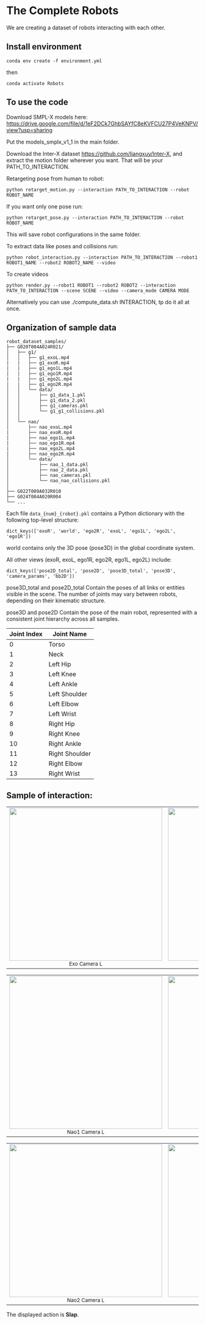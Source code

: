 # The Complete Robots

We are creating a dataset of robots interacting with each other. 

## Install environment


```
conda env create -f environment.yml
```
then 

```
conda activate Robots
```


## To use the code


Download SMPL-X models here: https://drive.google.com/file/d/1eF2DCk7GhbSAYfC8eKVFCU27P4VeKNPV/view?usp=sharing

Put the models_smplx_v1_1 in the main folder.

Download the Inter-X dataset https://github.com/liangxuy/Inter-X, and extract the motion folder wherever you want. That will be your PATH_TO_INTERACTION.


Retargeting pose from human to robot:

```
python retarget_motion.py --interaction PATH_TO_INTERACTION --robot ROBOT_NAME
```

If you want only one pose run:

```
python retarget_pose.py --interaction PATH_TO_INTERACTION --robot ROBOT_NAME
```

This will save robot configurations in the same folder.


To extract data like poses and collisions run:

```
python robot_interaction.py --interaction PATH_TO_INTERACTION --robot1 ROBOT1_NAME --robot2 ROBOT2_NAME --video 
```

To create videos 

```
python render.py --robot1 ROBOT1 --robot2 ROBOT2 --interaction PATH_TO_INTERACTION --scene SCENE --video --camera_mode CAMERA MODE
```



Alternatively you can use ./compute_data.sh INTERACTION, tp do it all at once.



## Organization of sample data


```
robot_dataset_samples/
├── G020T004A024R021/
│   ├── g1/
│   │   ├── g1_exoL.mp4
|   |   ├── g1_exoR.mp4
|   |   ├── g1_ego1L.mp4
|   |   ├── g1_ego1R.mp4
|   |   ├── g1_ego2L.mp4
|   |   ├── g1_ego2R.mp4
│   │   └── data/
│   │       ├── g1_data_1.pkl
│   │       ├── g1_data_2.pkl
│   │       ├── g1_cameras.pkl
│   │       └── g1_g1_collisions.pkl
│   │
│   └── nao/
│       ├── nao_exoL.mp4
|       ├── nao_exoR.mp4
|       ├── nao_ego1L.mp4
|       ├── nao_ego1R.mp4
|       ├── nao_ego2L.mp4
|       ├── nao_ego2R.mp4
│       └── data/
│           ├── nao_1_data.pkl
│           ├── nao_2_data.pkl
│           ├── nao_cameras.pkl
│           └── nao_nao_collisions.pkl
│
├── G022T009A032R010
├── G024T004A020R004
└── ...
```



Each file `data_{num}_{robot}.pkl` contains a Python dictionary with the following top-level structure:

```
dict_keys(['exoR', 'world', 'ego2R', 'exoL', 'ego1L', 'ego2L', 'ego1R'])
```

world contains only the 3D pose (pose3D) in the global coordinate system.

All other views (exoR, exoL, ego1R, ego2R, ego1L, ego2L) include:

```
dict_keys(['pose2D_total', 'pose2D', 'pose3D_total', 'pose3D', 'camera_params', 'bb2D'])
```

pose3D_total and pose2D_total
Contain the poses of all links or entities visible in the scene.
The number of joints may vary between robots, depending on their kinematic structure.

pose3D and pose2D
Contain the pose of the main robot, represented with a consistent joint hierarchy across all samples.

| Joint Index | Joint Name     |
|--------------|----------------|
| 0 | Torso |
| 1 | Neck |
| 2 | Left Hip |
| 3 | Left Knee |
| 4 | Left Ankle |
| 5 | Left Shoulder |
| 6 | Left Elbow |
| 7 | Left Wrist |
| 8 | Right Hip |
| 9 | Right Knee |
| 10 | Right Ankle |
| 11 | Right Shoulder |
| 12 | Right Elbow |
| 13 | Right Wrist |




## Sample of interaction:

<table align="center">
  <tr>
    <td align="center">
      <img src="images/nao_exoL.gif" width="400"/><br>
      <sub>Exo Camera L</sub>
    </td>
    <td align="center">
      <img src="images/nao_exoR.gif" width="400"/><br>
      <sub>Exo Camera R</sub>
    </td>
    <td align="center">
      <img src="images/g1_exo.gif" width="400"/><br>
      <sub>Exo Camera</sub>
    </td>
  </tr>
</table>


<table align="center">
  <tr>
    <td align="center">
      <img src="images/nao_ego1L.gif" width="400"/><br>
      <sub>Nao1 Camera L</sub>
    </td>
    <td align="center">
      <img src="images/nao_ego1R.gif" width="400"/><br>
      <sub>Nao1 Camera R</sub>
    </td>
    <td align="center">
      <img src="images/g1_ego1.gif" width="400"/><br>
      <sub>G1 Camera</sub>
    </td>
  </tr>
</table>

<table align="center">
  <tr>
    <td align="center">
      <img src="images/nao_ego2L.gif" width="400"/><br>
      <sub>Nao2 Camera L</sub>
    </td>
    <td align="center">
      <img src="images/nao_ego2R.gif" width="400"/><br>
      <sub>Nao2 Camera R</sub>
    </td>
    <td align="center">
      <img src="images/g1_ego2.gif" width="400"/><br>
      <sub>Nao2 Camera R</sub>
    </td>
  </tr>
</table>


The displayed action is **Slap**.